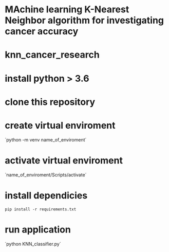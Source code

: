 # MAchine learning K-Nearest Neighbor algorithm for investigating cancer accuracy

# knn_cancer_research

# install python > 3.6

# clone this repository

# create virtual enviroment 
`python -m venv name_of_enviroment´

# activate virtual enviroment 
`name_of_enviroment/Scripts/activate´

# install dependicies
`pip install -r requirements.txt`

# run application
´python KNN_classifier.py´
